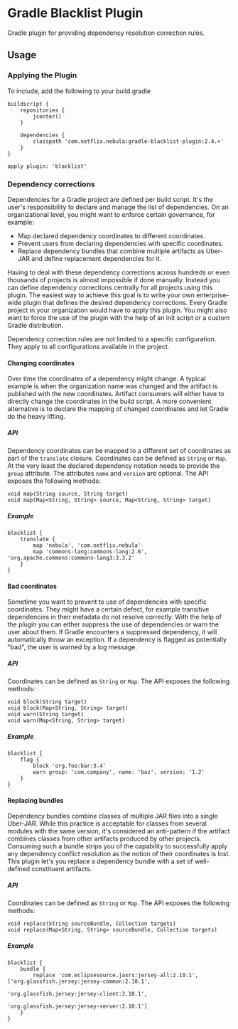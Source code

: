 Gradle Blacklist Plugin
==============

Gradle plugin for providing dependency resolution correction rules.

## Usage

### Applying the Plugin

To include, add the following to your build.gradle

    buildscript {
        repositories { 
            jcenter() 
        }

        dependencies {
            classpath 'com.netflix.nebula:gradle-blacklist-plugin:2.4.+'
        }
    }

    apply plugin: 'blacklist'

### Dependency corrections

Dependencies for a Gradle project are defined per build script. It's the user's responsibility to declare and manage the 
list of dependencies. On an organizational level, you might want to enforce certain governance, for example:

* Map declared dependency coordinates to different coordinates.
* Prevent users from declaring dependencies with specific coordinates.
* Replace dependency bundles that combine multiple artifacts as Uber-JAR and define replacement dependencies for it.

Having to deal with these dependency corrections across hundreds or even thousands of projects is almost impossible if
 done manually. Instead you can define dependency corrections centrally for all projects using this plugin. The easiest
 way to achieve this goal is to write your own enterprise-wide plugin that defines the desired dependency corrections. 
 Every Gradle project in your organization would have to apply this plugin. You might also want to force the use of the
  plugin with the help of an init script or a custom Gradle distribution.
  
  Dependency correction rules are not limited to a specific configuration. They apply to all configurations available in
  the project.

#### Changing coordinates

Over time the coordinates of a dependency might change. A typical example is when the organization name was changed and
the artifact is published with the new coordinates. Artifact consumers will either have to directly change the coordinates
 in the build script. A more convenient alternative is to declare the mapping of changed coordinates and let Gradle do the
 heavy lifting.

##### API

Dependency coordinates can be mapped to a different set of coordinates as part of the `translate` closure. Coordinates
can be defined as `String` or `Map`. At the very least the declared dependency notation needs to provide the `group`
attribute. The attributes `name` and `version` are optional. The API exposes the following methods:

    void map(String source, String target)
    void map(Map<String, String> source, Map<String, String> target)

##### Example

    blacklist {
        translate {
            map 'nebula', 'com.netflix.nebula'
            map 'commons-lang:commons-lang:2.6', 'org.apache.commons:commons-lang3:3.3.2'
        }
    }

#### Bad coordinates

Sometime you want to prevent to use of dependencies with specific coordinates. They might have a certain defect, for 
 example transitive dependencies in their metadata do not resolve correctly. With the help of the plugin you can either 
 suppress the use of dependencies or warn the user about them. If Gradle encounters a suppressed dependency, it will 
 automatically throw an exception. If a dependency is flagged as potentially "bad", the user is warned by a log message.

##### API

Coordinates can be defined as `String` or `Map`. The API exposes the following methods:

    void block(String target)
    void block(Map<String, String> target)
    void warn(String target)
    void warn(Map<String, String> target)

##### Example

    blacklist {
        flag {
            block 'org.foo:bar:3.4'
            warn group: 'com.company', name: 'baz', version: '1.2'
        }
    }

#### Replacing bundles

Dependency bundles combine classes of multiple JAR files into a single Uber-JAR. While this practice is acceptable for
classes from several modules with the same version, it's considered an anti-pattern if the artifact combines classes 
from other artifacts produced by other projects. Consuming such a bundle strips you of the capability to successfully
apply any dependency conflict resolution as the notion of their coordinates is lost. This plugin let's you replace a 
dependency bundle with a set of well-defined constituent artifacts.

##### API

Coordinates can be defined as `String` or `Map`. The API exposes the following methods:

    void replace(String sourceBundle, Collection targets)
    void replace(Map<String, String> sourceBundle, Collection targets)

##### Example

    blacklist {
        bundle {
            replace 'com.eclipsesource.jaxrs:jersey-all:2.10.1', ['org.glassfish.jersey:jersey-common:2.10.1', 
                                                                  'org.glassfish.jersey:jersey-client:2.10.1', 
                                                                  'org.glassfish.jersey:jersey-server:2.10.1']
        }
    }
